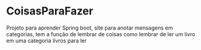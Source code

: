 # CoisasParaFazer
Projeto para aprender Spring boot, site para anotar mensagens em categorias, tem a função de lembrar de coisas como lembrar de ler um livro em uma categoria livros para ler 
